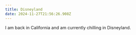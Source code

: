 ```yaml
---
title: Disneyland
date: 2024-11-27T21:56:26.908Z
---
```

I am back in California and am currently chilling in Disneyland.
